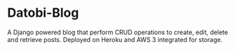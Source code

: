 # Datobi-Blog
A Django powered blog that perform CRUD operations to create, edit, delete and retrieve posts. Deployed on Heroku and AWS 3 integrated for storage.

